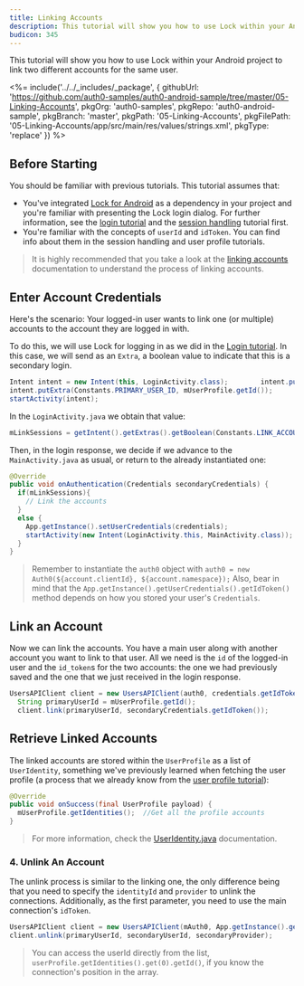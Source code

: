 ```yaml
---
title: Linking Accounts
description: This tutorial will show you how to use Lock within your Android project to link two different accounts for the same user.
budicon: 345
---
```


This tutorial will show you how to use Lock within your Android project to link two different accounts for the same user.

 <%= include('../../_includes/_package', {
  githubUrl: 'https://github.com/auth0-samples/auth0-android-sample/tree/master/05-Linking-Accounts',
  pkgOrg: 'auth0-samples',
  pkgRepo: 'auth0-android-sample',
  pkgBranch: 'master',
  pkgPath: '05-Linking-Accounts',
  pkgFilePath: '05-Linking-Accounts/app/src/main/res/values/strings.xml',
  pkgType: 'replace'
}) %>


## Before Starting

You should be familiar with previous tutorials. This tutorial assumes that:

* You've integrated [Lock for Android](https://github.com/auth0/Lock.Android) as a dependency in your project and you're familiar with presenting the Lock login dialog. For further information, see the [login tutorial](01-login) and the [session handling](03-session-handling) tutorial first.
* You're familiar with the concepts of `userId` and `idToken`. You can find info about them in the session handling and user profile tutorials.

> It is highly recommended that you take a look at the [linking accounts](/link-accounts) documentation to understand the process of linking accounts.

## Enter Account Credentials

Here's the scenario: Your logged-in user wants to link one (or multiple) accounts to the account they are logged in with.

To do this, we will use Lock for logging in as we did in the [Login tutorial](01-login). In this case, we will send as an `Extra`, a boolean value to indicate that this is a secondary login.

```java
Intent intent = new Intent(this, LoginActivity.class);        intent.putExtra(Constants.LINK_ACCOUNTS, true);
intent.putExtra(Constants.PRIMARY_USER_ID, mUserProfile.getId());
startActivity(intent);
```

In the `LoginActivity.java` we obtain that value:

```java
mLinkSessions = getIntent().getExtras().getBoolean(Constants.LINK_ACCOUNTS, false);
```

Then, in the login response, we decide if we advance to the `MainActivity.java` as usual, or return to the already instantiated one:

```java
@Override
public void onAuthentication(Credentials secondaryCredentials) {
  if(mLinkSessions){
    // Link the accounts
  }
  else {
    App.getInstance().setUserCredentials(credentials);
    startActivity(new Intent(LoginActivity.this, MainActivity.class));
  }
}
```

> Remember to instantiate the `auth0` object with `auth0 = new Auth0(${account.clientId}, ${account.namespace});`
> Also, bear in mind that the `App.getInstance().getUserCredentials().getIdToken()` method depends on how you stored your user's `Credentials`.

## Link an Account

Now we can link the accounts. You have a main user along with another account you want to link to that user. All we need is the `id` of the logged-in user and the `id_token`s for the two accounts: the one we had previously saved and the one that we just received in the login response.

```java
UsersAPIClient client = new UsersAPIClient(auth0, credentials.getIdToken());
  String primaryUserId = mUserProfile.getId();
  client.link(primaryUserId, secondaryCredentials.getIdToken());
```

## Retrieve Linked Accounts

The linked accounts are stored within the `UserProfile` as a list of `UserIdentity`, something we've previously learned when fetching the user profile (a process that we already know from the [user profile tutorial](04-user-profile)):

```java
@Override
public void onSuccess(final UserProfile payload) {
  mUserProfile.getIdentities();  //Get all the profile accounts
}
```

> For more information, check the [UserIdentity.java](https://github.com/auth0/Auth0.Android/blob/master/auth0/src/main/java/com/auth0/android/result/UserIdentity.java) documentation.

### 4. Unlink An Account

The unlink process is similar to the linking one, the only difference being that you need to specify the `identityId` and `provider` to unlink the connections. Additionally, as the first parameter, you need to use the main connection's `idToken`.

```java
UsersAPIClient client = new UsersAPIClient(mAuth0, App.getInstance().getUserCredentials().getIdToken());
client.unlink(primaryUserId, secondaryUserId, secondaryProvider);
```

> You can access the userId directly from the list, `userProfile.getIdentities().get(0).getId()`, if you know the connection's position in the array.

